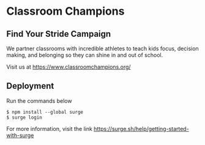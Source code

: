 # Classroom Champions

## Find Your Stride Campaign

We partner classrooms with incredible athletes to teach kids focus, decision making, and belonging so they can shine in and out of school.

Visit us at https://www.classroomchampions.org/

## Deployment

Run the commands below

```
$ npm install --global surge
$ surge login
```

For more information, visit the link https://surge.sh/help/getting-started-with-surge
